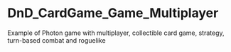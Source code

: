 # DnD_CardGame_Game_Multiplayer
Example of Photon game with multiplayer, collectible card game, strategy, turn-based combat and roguelike
